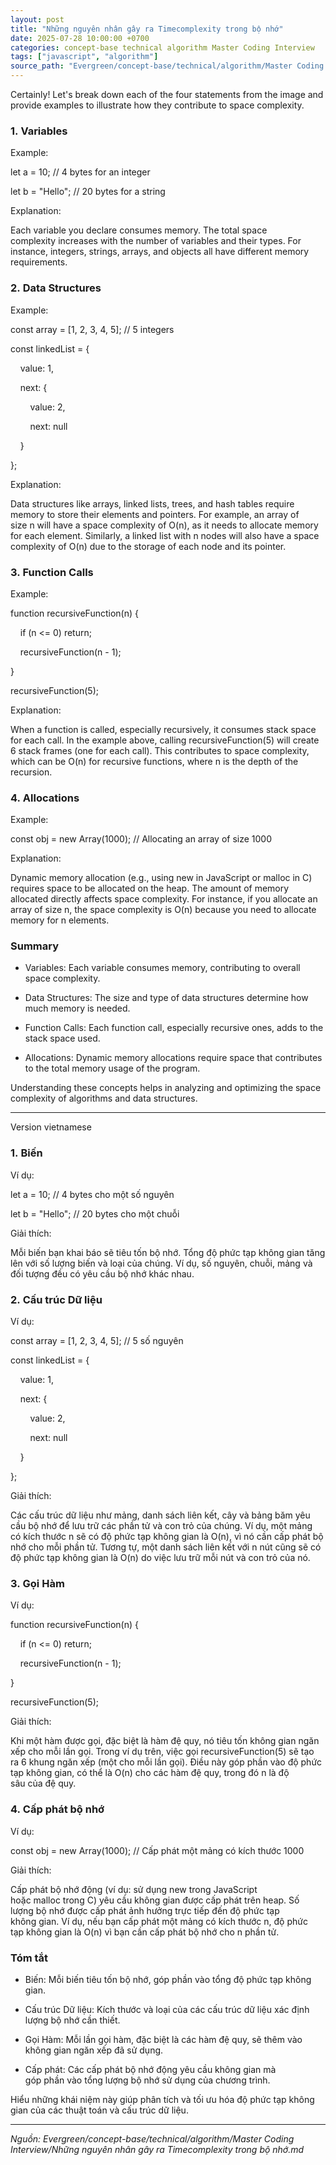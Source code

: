 ```yaml
---
layout: post
title: "Những nguyên nhân gây ra Timecomplexity trong bộ nhớ"
date: 2025-07-28 10:00:00 +0700
categories: concept-base technical algorithm Master Coding Interview
tags: ["javascript", "algorithm"]
source_path: "Evergreen/concept-base/technical/algorithm/Master Coding Interview/Những nguyên nhân gây ra Timecomplexity trong bộ nhớ.md"
---
```

Certainly! Let's break down each of the four statements from the image and provide examples to illustrate how they contribute to space complexity.

### 1. Variables

Example:

let a = 10; // 4 bytes for an integer

let b = "Hello"; // 20 bytes for a string

Explanation:

Each variable you declare consumes memory. The total space complexity increases with the number of variables and their types. For instance, integers, strings, arrays, and objects all have different memory requirements.

### 2. Data Structures

Example:

const array = [1, 2, 3, 4, 5]; // 5 integers

const linkedList = {

    value: 1,

    next: {

        value: 2,

        next: null

    }

};

Explanation:

Data structures like arrays, linked lists, trees, and hash tables require memory to store their elements and pointers. For example, an array of size n will have a space complexity of O(n), as it needs to allocate memory for each element. Similarly, a linked list with n nodes will also have a space complexity of O(n) due to the storage of each node and its pointer.

### 3. Function Calls

Example:

function recursiveFunction(n) {

    if (n <= 0) return;

    recursiveFunction(n - 1);

}

recursiveFunction(5);

Explanation:

When a function is called, especially recursively, it consumes stack space for each call. In the example above, calling recursiveFunction(5) will create 6 stack frames (one for each call). This contributes to space complexity, which can be O(n) for recursive functions, where n is the depth of the recursion.

### 4. Allocations

Example:

const obj = new Array(1000); // Allocating an array of size 1000

Explanation:

Dynamic memory allocation (e.g., using new in JavaScript or malloc in C) requires space to be allocated on the heap. The amount of memory allocated directly affects space complexity. For instance, if you allocate an array of size n, the space complexity is O(n) because you need to allocate memory for n elements.

### Summary

- Variables: Each variable consumes memory, contributing to overall space complexity.

- Data Structures: The size and type of data structures determine how much memory is needed.

- Function Calls: Each function call, especially recursive ones, adds to the stack space used.

- Allocations: Dynamic memory allocations require space that contributes to the total memory usage of the program.

Understanding these concepts helps in analyzing and optimizing the space complexity of algorithms and data structures.



---
Version vietnamese


### 1. Biến

Ví dụ:

let a = 10; // 4 bytes cho một số nguyên

let b = "Hello"; // 20 bytes cho một chuỗi

Giải thích:

Mỗi biến bạn khai báo sẽ tiêu tốn bộ nhớ. Tổng độ phức tạp không gian tăng lên với số lượng biến và loại của chúng. Ví dụ, số nguyên, chuỗi, mảng và đối tượng đều có yêu cầu bộ nhớ khác nhau.

### 2. Cấu trúc Dữ liệu

Ví dụ:

const array = [1, 2, 3, 4, 5]; // 5 số nguyên

const linkedList = {

    value: 1,

    next: {

        value: 2,

        next: null

    }

};

Giải thích:

Các cấu trúc dữ liệu như mảng, danh sách liên kết, cây và bảng băm yêu cầu bộ nhớ để lưu trữ các phần tử và con trỏ của chúng. Ví dụ, một mảng có kích thước n sẽ có độ phức tạp không gian là O(n), vì nó cần cấp phát bộ nhớ cho mỗi phần tử. Tương tự, một danh sách liên kết với n nút cũng sẽ có độ phức tạp không gian là O(n) do việc lưu trữ mỗi nút và con trỏ của nó.

### 3. Gọi Hàm

Ví dụ:

function recursiveFunction(n) {

    if (n <= 0) return;

    recursiveFunction(n - 1);

}

recursiveFunction(5);

Giải thích:

Khi một hàm được gọi, đặc biệt là hàm đệ quy, nó tiêu tốn không gian ngăn xếp cho mỗi lần gọi. Trong ví dụ trên, việc gọi recursiveFunction(5) sẽ tạo ra 6 khung ngăn xếp (một cho mỗi lần gọi). Điều này góp phần vào độ phức tạp không gian, có thể là O(n) cho các hàm đệ quy, trong đó n là độ sâu của đệ quy.

### 4. Cấp phát bộ nhớ

Ví dụ:

const obj = new Array(1000); // Cấp phát một mảng có kích thước 1000

Giải thích:

Cấp phát bộ nhớ động (ví dụ: sử dụng new trong JavaScript hoặc malloc trong C) yêu cầu không gian được cấp phát trên heap. Số lượng bộ nhớ được cấp phát ảnh hưởng trực tiếp đến độ phức tạp không gian. Ví dụ, nếu bạn cấp phát một mảng có kích thước n, độ phức tạp không gian là O(n) vì bạn cần cấp phát bộ nhớ cho n phần tử.

### Tóm tắt

- Biến: Mỗi biến tiêu tốn bộ nhớ, góp phần vào tổng độ phức tạp không gian.

- Cấu trúc Dữ liệu: Kích thước và loại của các cấu trúc dữ liệu xác định lượng bộ nhớ cần thiết.

- Gọi Hàm: Mỗi lần gọi hàm, đặc biệt là các hàm đệ quy, sẽ thêm vào không gian ngăn xếp đã sử dụng.

- Cấp phát: Các cấp phát bộ nhớ động yêu cầu không gian mà góp phần vào tổng lượng bộ nhớ sử dụng của chương trình.

Hiểu những khái niệm này giúp phân tích và tối ưu hóa độ phức tạp không gian của các thuật toán và cấu trúc dữ liệu.

---
*Nguồn: Evergreen/concept-base/technical/algorithm/Master Coding Interview/Những nguyên nhân gây ra Timecomplexity trong bộ nhớ.md*